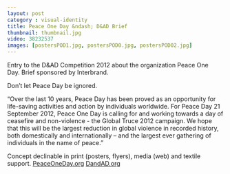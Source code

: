 ```yaml
---
layout: post
category : visual-identity
title: Peace One Day &ndash; D&AD Brief
thumbnail: thumbnail.jpg
video: 38232537
images: [postersPOD1.jpg, postersPOD0.jpg, postersPOD02.jpg]
---
```

Entry to the D&AD Competition 2012 about the organization Peace One Day. Brief sponsored by Interbrand.

Don’t let Peace Day be ignored.

“Over the last 10 years, Peace Day has been proved as an opportunity for life-saving activities and action by individuals worldwide. 
For Peace Day 21 September 2012, Peace One Day is calling for and working towards a day of ceasefire and non-violence - the Global Truce 2012 campaign. 
We hope that this will be the largest reduction in global violence in recorded history, both domestically and internationally – and the largest ever gathering 
of individuals in the name of peace.”

Concept declinable in print (posters, flyers), media (web) and textile support.
[PeaceOneDay.org](http://peaceoneday.org)
[DandAD.org](http://dandad.org)
